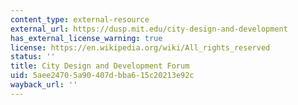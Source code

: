 ```yaml
---
content_type: external-resource
external_url: https://dusp.mit.edu/city-design-and-development
has_external_license_warning: true
license: https://en.wikipedia.org/wiki/All_rights_reserved
status: ''
title: City Design and Development Forum
uid: 5aee2470-5a90-407d-bba6-15c20213e92c
wayback_url: ''
---
```

